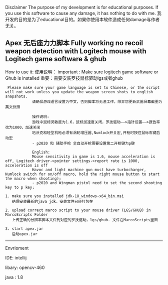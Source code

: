 Disclaimer
The purpose of my development is for educational purposes. If you use this software to cause any damage, it has nothing to do with me.
我开发的目的是为了educational目的。如果你使用本软件造成任何damage与作者无关。

Apex 无后座力力脚本
Fully working no recoil weapon detection with Logitech mouse with Logitech game software & ghub
---------------------------------------------------------------------------------------------------------------------------------------------------------
How to use it:
使用说明：
    important : Make sure logitech game software or Ghub is installed
    重要：需要安装罗技鼠标驱动lgs或者ghub
    
     Please make sure your game language is set to Chinese, or the script will not work unless you update the weapon screen shots to english snapshots.
                请确保游戏语言设置为中文，否则脚本将无法工作，除非您更新武器屏幕截图为英文快照
                
                操作说明:
                游戏中鼠标灵敏度为1.6，鼠标加速度关闭，罗技驱动——>指针设置——>报告率改为1000，加速关闭
                哈沃克和轻型机枪必须有涡轮增压器,Numlock开关宏,开枪时按住鼠标右键启动宏
                - p2020 和 辅助手枪 全自动开枪需要设置第二开枪键为p键
                
                English:
                Mouse sensitivity in game is 1.6, mouse acceleration is off, Logitech driver->pointer settings->report rate is 1000, acceleration is off
                Havoc and light machine gun must have turbocharger, Numlock switch for on/off macro, hold the right mouse button to start the macro when shooting);
                - p2020 and Wingman pistol need to set the second shooting key to p key;
   
    1. make sure you installed jdk-18_windows-x64_bin.msi 
       确保安装最新的java jdk，安装文件已经打包在

    2. upload correct marco script to your mouse driver (LGS/GHUB) in MarcoScripts Folder
       上传正确的分辨率脚本文件到对应的罗技驱动，lgs/ghub. 文件在MarcoScripts里面

    3. start apex.jar
       启动apex.jar
    
---------------------------------------------------------------------------------------------------------------------------------------------------------
Envrioment 

  IDE: intellij

  libary: opencv-460

  java : 1.8
